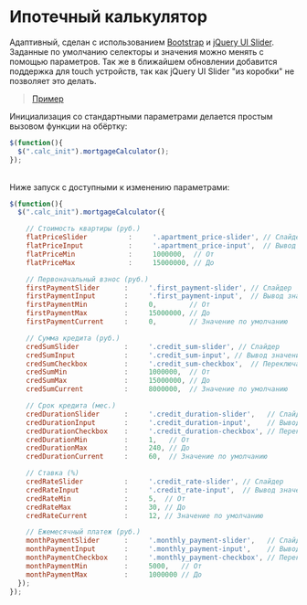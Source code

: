 # Ипотечный калькулятор

Адаптивный, сделан с использованием [Bootstrap](http://getbootstrap.com/) и [jQuery UI Slider](https://jqueryui.com/slider/). Заданные по умолчанию селекторы и значения можно менять с помощью параметров. Так же в ближайшем обновлении добавится поддержка для touch устройств, так как jQuery UI Slider "из коробки" не позволяет это делать.

> [Пример](http://kirenkov.me/mortgage-calculator/)

Инициализация со стандартными параметрами делается простым вызовом функции на обёртку:
```javascript
$(function(){
  $(".calc_init").mortgageCalculator();
});
```
<br>
Ниже запуск с доступными к изменению параметрами:

```javascript
$(function(){
  $(".calc_init").mortgageCalculator({

    // Стоимость квартиры (руб.)
    flatPriceSlider          :     '.apartment_price-slider', // Слайдер
    flatPriceInput           :     '.apartment_price-input',  // Вывод значения
    flatPriceMin             :     1000000,  // От
    flatPriceMax             :     15000000, // До

    // Первоначальный взнос (руб.)
    firstPaymentSlider      :     '.first_payment-slider', // Слайдер
    firstPaymentInput       :     '.first_payment-input',  // Вывод значения
    firstPaymentMin         :     0,        // От
    firstPaymentMax         :     15000000, // До
    firstPaymentCurrent     :     0,        // Значение по умолчанию

    // Сумма кредита (руб.)
    credSumSlider           :     '.credit_sum-slider', // Слайдер
    credSumInput            :     '.credit_sum-input', // Вывод значения
    credSumCheckbox         :     '.credit_sum-checkbox',  // Переключатель (checkbox)
    credSumMin              :     1000000,  // От
    credSumMax              :     15000000, // До
    credSumCurrent          :     8000000,  // Значение по умолчанию

    // Срок кредита (мес.)
    credDurationSlider      :     '.credit_duration-slider',   // Слайдер
    credDurationInput       :     '.credit_duration-input',    // Вывод значения
    credDurationCheckbox    :     '.credit_duration-checkbox', // Переключатель (checkbox)
    credDurationMin         :     1,   // От
    credDurationMax         :     240, // До
    credDurationCurrent     :     60,  // Значение по умолчанию

    // Ставка (%)
    credRateSlider          :     '.credit_rate-slider', // Слайдер
    credRateInput           :     '.credit_rate-input',  // Вывод значения
    credRateMin             :     5,  // От
    credRateMax             :     30, // До
    credRateCurrent         :     12, // Значение по умолчанию

    // Ежемесячный платеж (руб.)
    monthPaymentSlider      :     '.monthly_payment-slider',   // Слайдер
    monthPaymentInput       :     '.monthly_payment-input',    // Вывод значения
    monthPaymentCheckbox    :     '.monthly_payment-checkbox', // Переключатель (checkbox)
    monthPaymentMin         :     5000,   // От
    monthPaymentMax         :     1000000 // До
  });
});
```
